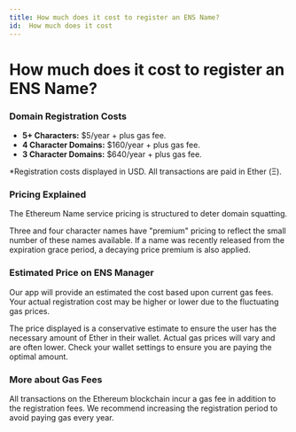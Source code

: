 ```yaml
---
title: How much does it cost to register an ENS Name?
id:  How much does it cost
---
```


# How much does it cost to register an ENS Name?

### Domain Registration Costs

* **5+ Characters:** $5/year + plus gas fee.
* **4 Character Domains:** $160/year + plus gas fee.
* **3 Character Domains:** $640/year + plus gas fee.

*Registration costs displayed in USD. All transactions are paid in Ether (Ξ).

### Pricing Explained

The Ethereum Name service pricing is structured to deter domain squatting.

Three and four character names have "premium" pricing to reflect the small number of these names available. If a name was recently released from the expiration grace period, a decaying price premium is also applied.

### Estimated Price on ENS Manager

Our app will provide an estimated the cost based upon current gas fees. Your actual registration cost may be higher or lower due to the fluctuating gas prices.

<!-- ![Total = (Yearly Registration Cost \* Years) + Gas.](../../.gitbook/assets/learn-registration-estimatedprice.png) -->

The price displayed is a conservative estimate to ensure the user has the necessary amount of Ether in their wallet. Actual gas prices will vary and are often lower. Check your wallet settings to ensure you are paying the optimal amount.

### More about Gas Fees

All transactions on the Ethereum blockchain incur a gas fee in addition to the registration fees. We recommend increasing the registration period to avoid paying gas every year.

<!-- &#x20;Learn More: [what-are-gas-fees.md](../../references/ethereum/what-are-gas-fees.md "mention") -->
